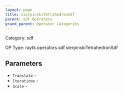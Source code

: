 ```yaml
---
layout: page
title: sierpinskiTetrahedronSdf
parent: Sdf Operators
grand_parent: Operator Categories
---
```


Category: sdf

OP Type: raytk.operators.sdf.sierpinskiTetrahedronSdf

## Parameters

* `Translate` - 
* `Iterations` - 
* `Scale` -
